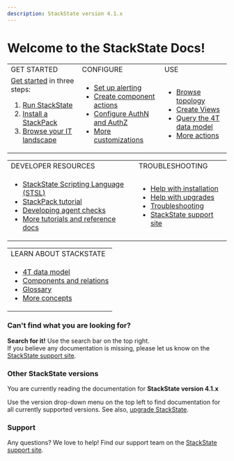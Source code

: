```yaml
---
description: StackState version 4.1.x
---
```


# Welcome to the StackState Docs!

<table>
  <tbody>
    <tr>
      <td>GET STARTED</td>
      <td>CONFIGURE</td>
      <td>USE</td>
    </tr>
    <tr>
    <td>
    <a href="getting_started.md">Get started</a> in three steps:
      <ol>
        <li /><a href="setup/">Run StackState</a>
        <li /><a href="stackpacks/">Install a StackPack</a>
        <li /><a href="use/perspectives/topology-perspective.md">Browse your IT landscape</a>
      </ol>
    </td>
    <td>
      <ul>
        <li /><a href="use/alerting.md">Set up alerting</a>
        <li /><a href="configure/component_actions.md">Create component actions</a>
        <li /><a href="configure/how_to_set_up_roles.md">Configure AuthN and AuthZ</a>
        <li /><a href="configure/">More customizations</a>
      </ul>
    </td>
    <td>
      <ul>
        <li /><a href="use/perspectives/topology-perspective.md">Browse topology</a>
        <li /><a href="use/views.md">Create Views</a>
        <li /><a href="use/queries.md">Query the 4T data model</a>
        <li /><a href="use/">More actions</a>
      </ul>
    </td>
    </tr>
    </tbody>
  </table>

  <table>
    <tbody>
      <tr>
        <td>DEVELOPER RESOURCES</td>
        <td>TROUBLESHOOTING</td>
      </tr>
      <tr>
        <td>
          <ul>
            <li /><a href="develop/scripting/">StackState Scripting Language (STSL)</a>
            <li /><a href="develop/tutorials/basic_stackpack_tutorial.md">StackPack tutorial</a>
            <li /><a href="develop/agent_check/checks_in_agent_v2.md">Developing agent checks</a>
            <li /><a href="develop/">More tutorials and reference docs</a>
          </ul>
        </td>
        <td>
          <ul>
            <li /><a href="setup/">Help with installation</a>
            <li /><a href="setup/upgrading.md">Help with upgrades</a>
            <li /><a href="setup/troubleshooting.md">Troubleshooting</a>
            <li /><a href="https://support.stackstate.com/">StackState support site</a><br />
          </ul>
        </td>
      </tr>
    </tbody>
  </table>

  <table>
    <tbody>
      <tr>
        <td>LEARN ABOUT STACKSTATE</td>
      </tr>
      <tr>
        <td>
          <ul>
            <li /><a href="concepts/4t_data_model.md">4T data model</a>
            <li /><a href="concepts/components_and_relations.md">Components and relations</a>
            <li /><a href="concepts/glossary.md">Glossary</a>
            <li /><a href="concepts/">More concepts</a>
          </ul>
        </td>
      </tr>
    </tbody>
  </table>


### Can't find what you are looking for?

**Search for it!** Use the search bar on the top right.  
If you believe any documentation is missing, please let us know on the [StackState support site](http://support.stackstate.com/).

### Other StackState versions

You are currently reading the documentation for **StackState version 4.1.x**

Use the version drop-down menu on the top left to find documentation for all currently supported versions. See also, [upgrade StackState](setup/upgrading.md).

### Support

Any questions? We love to help! Find our support team on the [StackState support site](http://support.stackstate.com/).
